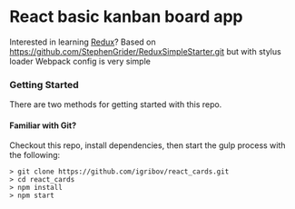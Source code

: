 # React basic kanban board app

Interested in learning [Redux](https://www.udemy.com/react-redux/)?
Based on https://github.com/StephenGrider/ReduxSimpleStarter.git but with stylus loader
Webpack config is very simple

### Getting Started

There are two methods for getting started with this repo.

#### Familiar with Git?
Checkout this repo, install dependencies, then start the gulp process with the following:

```
> git clone https://github.com/igribov/react_cards.git
> cd react_cards
> npm install
> npm start
```
